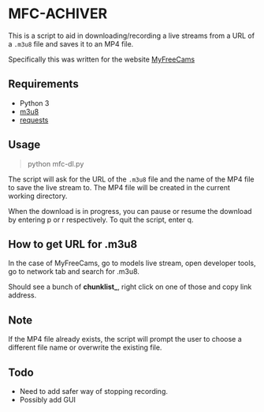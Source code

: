 # MFC-ACHIVER

This is a script to aid in downloading/recording a live streams from a URL of a `.m3u8` file and saves it to an MP4 file.

Specifically this was written for the website [MyFreeCams](https://www.myfreecams.com/)

## Requirements

- Python 3
- [m3u8](https://pypi.org/project/m3u8/)
- [requests](https://pypi.org/project/requests/)

## Usage

> python mfc-dl.py

The script will ask for the URL of the `.m3u8` file and the name of the MP4 file to save the live stream to. The MP4 file will be created in the current working directory.

When the download is in progress, you can pause or resume the download by entering p or r respectively. To quit the script, enter q.

## How to get URL for .m3u8

In the case of MyFreeCams, go to models live stream, open developer tools, go to network tab and search for .m3u8.

Should see a bunch of **chunklist_**, right click on one of those and copy link address.

## Note

If the MP4 file already exists, the script will prompt the user to choose a different file name or overwrite the existing file.

## Todo
- Need to add safer way of stopping recording.
- Possibly add GUI
